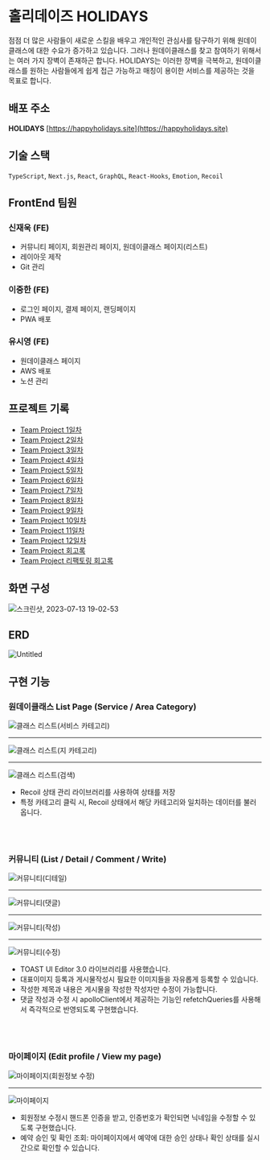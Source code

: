 # 홀리데이즈 HOLIDAYS

점점 더 많은 사람들이 새로운 스킬을 배우고 개인적인 관심사를 탐구하기 위해  원데이클래스에 대한 수요가 증가하고 있습니다. 그러나 원데이클래스를 찾고 참여하기 위해서는 여러 가지 장벽이 존재하곤 합니다. HOLIDAYS는 이러한 장벽을 극복하고, 원데이클래스를 원하는 사람들에게 쉽게  접근 가능하고 매칭이 용이한 서비스를 제공하는 것을 목표로 합니다.

## 배포 주소

**HOLIDAYS** [https://happyholidays.site](https://happyholidays.site)

## 기술 스택

`TypeScript`, `Next.js`, `React`, `GraphQL`, `React-Hooks`, `Emotion`, `Recoil`

## FrontEnd 팀원
### 신재욱 (FE)
- 커뮤니티 페이지, 회원관리 페이지, 원데이클래스 페이지(리스트)
- 레이아웃 제작
- Git 관리
### 이중한 (FE)
- 로그인 페이지, 결제 페이지, 랜딩페이지
- PWA 배포
### 유시영 (FE)
- 원데이클래스 페이지
- AWS 배포
- 노션 관리

## 프로젝트 기록
- [Team Project 1일차](https://velog.io/@sju4486/TIL-Team-Project-1%EC%9D%BC%EC%B0%A8)
- [Team Project 2일차](https://velog.io/@sju4486/TIL-Team-Project-2%EC%9D%BC%EC%B0%A8)
- [Team Project 3일차](https://velog.io/@sju4486/TIL-Team-Project-3%EC%9D%BC%EC%B0%A8)
- [Team Project 4일차](https://velog.io/@sju4486/TIL-Team-Project-4%EC%9D%BC%EC%B0%A8)
- [Team Project 5일차](https://velog.io/@sju4486/TIL-Team-Project-5%EC%9D%BC%EC%B0%A8)
- [Team Project 6일차](https://velog.io/@sju4486/TIL-Team-Project-6%EC%9D%BC%EC%B0%A8)
- [Team Project 7일차](https://velog.io/@sju4486/TIL-Team-Project-7%EC%9D%BC%EC%B0%A8)
- [Team Project 8일차](https://velog.io/@sju4486/TIL-Team-Project-8%EC%9D%BC%EC%B0%A8)
- [Team Project 9일차](https://velog.io/@sju4486/TIL-Team-Project-9%EC%9D%BC%EC%B0%A8)
- [Team Project 10일차](https://velog.io/@sju4486/TIL-Team-Project-10%EC%9D%BC%EC%B0%A8-yjod680s)
- [Team Project 11일차](https://velog.io/@sju4486/TIL-Team-Project-11%EC%9D%BC%EC%B0%A8)
- [Team Project 12일차](https://velog.io/@sju4486/TIL-Team-Project-12%EC%9D%BC%EC%B0%A8)
- [Team Project 회고록](https://velog.io/@sju4486/TIL-Team-Project-%ED%9A%8C%EA%B3%A0%EB%A1%9D)
- [Team Project 리팩토링 회고록](https://velog.io/@sju4486/Project-Team-Project-%EB%A6%AC%ED%8C%A9%ED%86%A0%EB%A7%81-%ED%9A%8C%EA%B3%A0)

## 화면 구성
![스크린샷, 2023-07-13 19-02-53](https://github.com/mrpumpkin98/Reused_client/assets/114569429/0022329b-ddd8-4908-961d-4b2f2c4ea233)


## ERD
![Untitled](https://github.com/mrpumpkin98/Reused_client/assets/114569429/c32c9ae3-987a-4301-8d34-97d4450241bc)


## 구현 기능

### 원데이클래스 List Page (Service / Area Category)

![클래스 리스트(서비스 카테고리)](https://github.com/mrpumpkin98/Reused_client/assets/114569429/dab9e020-d6fc-4795-8535-f12c76f44d98)

<hr/>

![클래스 리스트(지 카테고리)](https://github.com/mrpumpkin98/Reused_client/assets/114569429/77163812-208e-4401-9dcc-a29344cc0332)

<hr/>

![클래스 리스트(검색)](https://github.com/mrpumpkin98/Reused_client/assets/114569429/6a673c74-3c10-4dff-b75d-92a3df1fc320)

- Recoil 상태 관리 라이브러리를 사용하여 상태를 저장
- 특정 카테고리 클릭 시, Recoil 상태에서 해당 카테고리와 일치하는 데이터를 불러옵니다.

<br/>
<br/>

### 커뮤니티 (List / Detail / Comment / Write)

![커뮤니티(디테일)](https://github.com/mrpumpkin98/Reused_client/assets/114569429/04d04087-1574-47da-9b18-22791ad6a5fb)

<hr/>

![커뮤니티(댓글)](https://github.com/mrpumpkin98/Reused_client/assets/114569429/5f790b2f-7c6e-4943-aa40-cb031400eae8)

<hr/>

![커뮤니티(작성)](https://github.com/mrpumpkin98/Reused_client/assets/114569429/654de327-a292-43f6-b39a-63b13c0170ab)

<hr/>

![커뮤니티(수정)](https://github.com/code-bootcamp/holidays_client/assets/114569429/ca476e0e-548f-40f5-b92d-930467456414)

- TOAST UI Editor 3.0 라이브러리를 사용했습니다.
- 대표이미지 등록과 게시물작성시 필요한 이미지들을 자유롭게 등록할 수 있습니다.
- 작성한 제목과 내용은 게시물을 작성한 작성자만 수정이 가능합니다.
- 댓글 작성과 수정 시 apolloClient에서 제공하는 기능인 refetchQueries를 사용해서 즉각적으로 반영되도록 구현했습니다.

<br/>
<br/>

### 마이페이지 (Edit profile / View my page)

![마이페이지(회원정보 수정)](https://github.com/mrpumpkin98/Reused_client/assets/114569429/2aa672ed-061f-46bd-96fd-3d84a48cad4b)

<hr/>

![마이페이지](https://github.com/mrpumpkin98/Reused_client/assets/114569429/69bbb872-d645-4562-a909-9574c2ba2eed)

- 회원정보 수정시 핸드폰 인증을 받고, 인증번호가 확인되면 닉네임을 수정할 수 있도록 구현했습니다.
- 예약 승인 및 확인 조회: 마이페이지에서 예약에 대한 승인 상태나 확인 상태를 실시간으로 확인할 수 있습니다.

